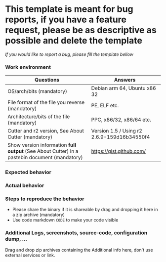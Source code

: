 # This template is meant for bug reports, if you have a feature request, please be as descriptive as possible and delete the template

*If you would like to report a bug, please fill the template bellow*

### Work environment

| Questions                                            | Answers
|------------------------------------------------------|--------------------
| OS/arch/bits (mandatory)                             | Debian arm 64, Ubuntu x86 32
| File format of the file you reverse (mandatory)      | PE, ELF etc.
| Architecture/bits of the file (mandatory)            | PPC, x86/32, x86/64 etc.
| Cutter and r2 version, See About Cutter (mandatory)  | Version 1.5 / Using r2 2.6.9-159d16b34550f4
| Show version information **full output** (See About Cutter) in a pastebin document (mandatory) | https://gist.github.com/

### Expected behavior

### Actual behavior

### Steps to reproduce the behavior 
- Please share the binary if it is shareable by drag and dropping it here in a zip archive (mandatory)
- Use code markdown `CODE` to make your code visible

### Additional Logs, screenshots, source-code,  configuration dump, ...

Drag and drop zip archives containing the Additional info here, don't use external services or link.
